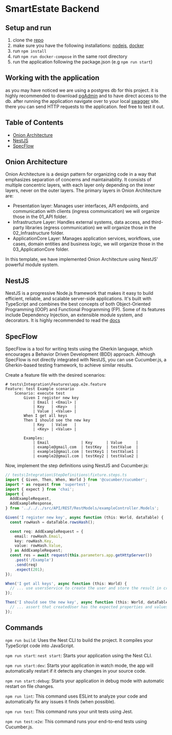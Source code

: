 # SmartEstate Backend

## Setup and run
1. clone the [repo](#https://github.com/real-estate-renewalment/backend)
2. make sure you have the following installations: [nodejs](#https://nodejs.org/en), [docker](#https://www.docker.com/products/docker-desktop/) 
3. run `npm install` 
4. run `npm run docker-compose` in the same root directory
5. run the application following the package.json (e.g `npm run start`)

## Working with the application
as you may have noticed we are using a postgres db for this project. it is highly recommended to download [pgAdmin](#https://www.pgadmin.org/) and to have direct access to the db. after running the application navigate over to your local [swagger](#http://localhost:3000/swagger#/) site.  there you can send HTTP requests to the application. feel free to test it out.

## Table of Contents

- [Onion Architecture](#onion-architecture)
- [NestJS](#nestjs)
- [SpecFlow](#specflow)

## Onion Architecture

Onion Architecture is a design pattern for organizing code in a way that emphasizes separation of concerns and maintainability. It consists of multiple concentric layers, with each layer only depending on the inner layers, never on the outer layers. The primary layers in Onion Architecture are:

- Presentation layer: Manages user interfaces, API endpoints, and communication with clients (ingress communication) we will organize those in the 01_API folder.
- Infrastructure Layer: Handles external systems, data access, and third-party libraries (egress communication) we will organize those in the 02_Infrastructure folder.
- ApplicationCore Layer: Manages application services, workflows, use cases, domain entities and business logic, we will organize those in the 03_ApplicationCore folder.

In this template, we have implemented Onion Architecture using NestJS' powerful module system.

## NestJS

NestJS is a progressive Node.js framework that makes it easy to build efficient, reliable, and scalable server-side applications. It's built with TypeScript and combines the best concepts of both Object-Oriented Programming (OOP) and Functional Programming (FP). Some of its features include Dependency Injection, an extensible module system, and decorators. It is highly recommended to read the [docs](#https://docs.nestjs.com/) 

## SpecFlow

SpecFlow is a tool for writing tests using the Gherkin language, which encourages a Behavior Driven Development (BDD) approach. Although SpecFlow is not directly integrated with NestJS, you can use Cucumber.js, a Gherkin-based testing framework, to achieve similar results.

Create a feature file with the desired scenarios:

```gherkin
# tests\Integration\Features\app.e2e.feature
Feature: test Example scenario
    Scenario: execute test
        Given I register new key
            | Email | <Email> |
            | Key   | <Key>   |
            | Value | <Value> |
        When I get all keys
        Then I should see the new key
            | Key   | Value   |
            | <Key> | <Value> |

        Examples:
            | Email              | Key      | Value      |
            | example@gmail.com  | testKey  | testValue  |
            | example1@gmail.com | testKey1 | testValue1 |
            | example2@gmail.com | testKey2 | testValue2 |
```

Now, implement the step definitions using NestJS and Cucumber.js:

```typescript
// tests\Integration\StepDefinitions\fixture.steps.ts
import { Given, Then, When, World } from '@cucumber/cucumber';
import * as request from 'supertest';
import { expect } from 'chai';
import {
  AddExampleRequest,
  AddExampleResponse,
} from '../../../src/API/REST/RestModels/exampleController.Models';

Given('I register new key', async function (this: World, dataTable) {
  const rowHash = dataTable.rowsHash();

  const req: AddExampleRequest = {
    email: rowHash.Email,
    key: rowHash.Key,
    value: rowHash.Value,
  } as AddExampleRequest;
  const res = await request(this.parameters.app.getHttpServer())
    .post('/Example')
    .send(req)
    .expect(201);
});

When('I get all keys', async function (this: World) {
  // ... use usersService to create the user and store the result in createdUser
});

Then('I should see the new key', async function (this: World, dataTable) {
  // ... assert that createdUser has the expected properties and values
});
```

## Commands

`npm run build`: Uses the Nest CLI to build the project. It compiles your TypeScript code into JavaScript.

`npm run start`: `nest start`: Starts your application using the Nest CLI.

`npm run start:dev`: Starts your application in watch mode, the app will automatically restart if it detects any
changes in your source code.

`npm run start:debug`: Starts your application in debug mode with automatic restart on file changes.

`npm run lint`: This command uses ESLint to analyze your code and automatically fix any issues it finds (when possible).

`npm run test`: This command runs your unit tests using Jest.

`npm run test:e2e`: This command runs your end-to-end tests using Cucumber.js.
